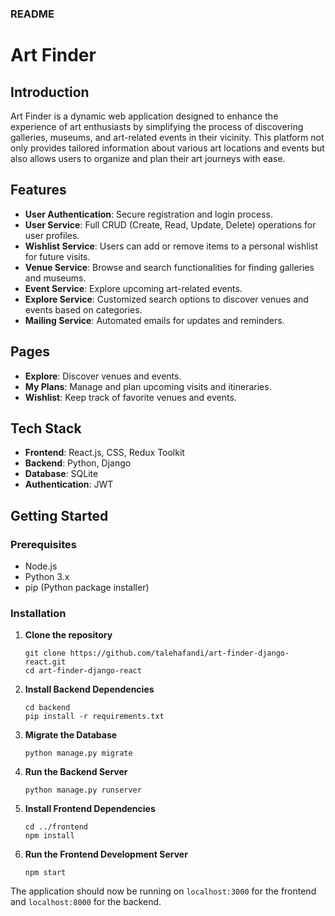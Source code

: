 ### README 

# Art Finder

## Introduction
Art Finder is a dynamic web application designed to enhance the experience of art enthusiasts by simplifying the process of discovering galleries, museums, and art-related events in their vicinity. This platform not only provides tailored information about various art locations and events but also allows users to organize and plan their art journeys with ease.

## Features

- **User Authentication**: Secure registration and login process.
- **User Service**: Full CRUD (Create, Read, Update, Delete) operations for user profiles.
- **Wishlist Service**: Users can add or remove items to a personal wishlist for future visits.
- **Venue Service**: Browse and search functionalities for finding galleries and museums.
- **Event Service**: Explore upcoming art-related events.
- **Explore Service**: Customized search options to discover venues and events based on categories.
- **Mailing Service**: Automated emails for updates and reminders.

## Pages

- **Explore**: Discover venues and events.
- **My Plans**: Manage and plan upcoming visits and itineraries.
- **Wishlist**: Keep track of favorite venues and events.

## Tech Stack

- **Frontend**: React.js, CSS, Redux Toolkit
- **Backend**: Python, Django
- **Database**: SQLite
- **Authentication**: JWT

## Getting Started

### Prerequisites

- Node.js
- Python 3.x
- pip (Python package installer)

### Installation

1. **Clone the repository**
   ```
   git clone https://github.com/talehafandi/art-finder-django-react.git
   cd art-finder-django-react
   ```

2. **Install Backend Dependencies**
   ```
   cd backend
   pip install -r requirements.txt
   ```

3. **Migrate the Database**
   ```
   python manage.py migrate
   ```

4. **Run the Backend Server**
   ```
   python manage.py runserver
   ```

5. **Install Frontend Dependencies**
   ```
   cd ../frontend
   npm install
   ```

6. **Run the Frontend Development Server**
   ```
   npm start
   ```

The application should now be running on `localhost:3000` for the frontend and `localhost:8000` for the backend.
